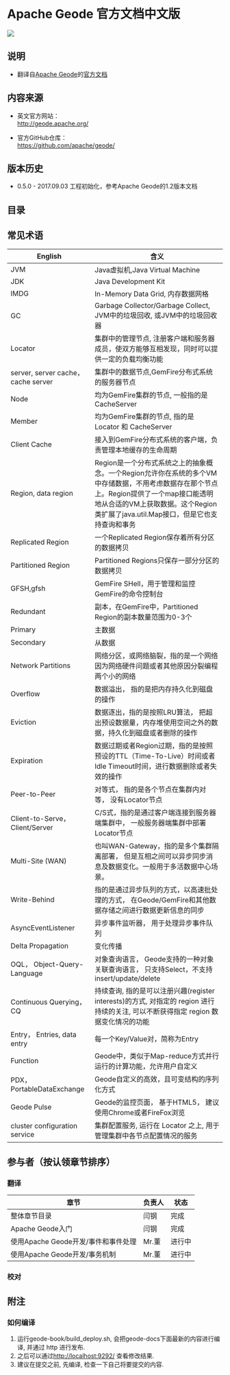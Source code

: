 # Apache Geode 官方文档中文版

[<img src="https://geode.apache.org/img/apache_geode_logo.png" align="center"/>](http://geode.apache.org)


## 说明
* 翻译自[Apache Geode](https://geode.apache.org/)的[官方文档](http://geode.apache.org/docs/guide/12/about_geode.html)

## 内容来源

* 英文官方网站：     
<http://geode.apache.org/>

* 官方GitHub仓库：   
<https://github.com/apache/geode/>

## 版本历史
* 0.5.0 - 2017.09.03 工程初始化，参考Apache Geode的1.2版本文档

## 目录
## 常见术语

| English | 含义 |
| ------- | ---- |
|JVM|Java虚拟机,Java Virtual Machine|
|JDK|Java Development Kit|
|IMDG|In-Memory Data Grid, 内存数据网格|
|GC|Garbage Collector/Garbage Collect, JVM中的垃圾回收, 或JVM中的垃圾回收器|
|Locator|集群中的管理节点, 注册客户端和服务器成员，使双方能够互相发现，同时可以提供一定的负载均衡功能|
|server, server cache，cache server|集群中的数据节点,GemFire分布式系统的服务器节点|
|Node|均为GemFire集群的节点, 一般指的是 CacheServer|
|Member|均为GemFire集群的节点, 指的是 Locator 和 CacheServer|
|Client Cache|接入到GemFire分布式系统的客户端，负责管理本地缓存的生命周期|
|Region, data region|Region是一个分布式系统之上的抽象概念。一个Region允许你在系统的多个VM中存储数据，不用考虑数据存在那个节点上。Region提供了一个map接口能透明地从合适的VM上获取数据。这个Region类扩展了java.util.Map接口，但是它也支持查询和事务|
|Replicated Region|一个Replicated Region保存着所有分区的数据拷贝||Partitioned Region|Partitioned Regions只保存一部分分区的数据拷贝|
|GFSH,gfsh|GemFire SHell，用于管理和监控GemFire的命令控制台|
|Redundant|副本，在GemFire中，Partitioned Region的副本数量范围为0-3个|
|Primary|主数据|
|Secondary|从数据|
|Network Partitions|网络分区，或网络脑裂，指的是一个网络因为网络硬件问题或者其他原因分裂编程两个小的网络|
|Overflow|数据溢出， 指的是把内存持久化到磁盘的操作|
|Eviction|数据逐出，指的是按照LRU算法， 把超出预设数据量，内存堆使用空间之外的数据，持久化到磁盘或者删除的操作|
|Expiration|数据过期或者Region过期，指的是按照预设的TTL（Time-To-Live）时间或者Idle Timeout时间，进行数据删除或者失效的操作|
|Peer-to-Peer|对等式， 指的是各个节点在集群内对等， 没有Locator节点|
|Client-to-Serve， Client/Server|C/S式，指的是通过客户端连接到服务器端集群中， 一般服务器端集群中部署Locator节点|
|Multi-Site (WAN)|也叫WAN-Gateway，指的是多个集群隔离部署， 但是互相之间可以异步同步消息及数据变化。一般用于多活数据中心场景。|
|Write-Behind|指的是通过异步队列的方式，以高速批处理的方式， 在Geode/GemFire和其他数据存储之间进行数据更新信息的同步|
|AsyncEventListener|异步事件监听器， 用于处理异步事件队列|
|Delta Propagation|变化传播|
|OQL， Object-Query-Language|对象查询语言， Geode支持的一种对象关联查询语言， 只支持Select，不支持insert/update/delete|
|Continuous Querying， CQ|持续查询, 指的是可以注册兴趣(register interests)的方式, 对指定的 region 进行持续的关注, 可以不断获得指定 region 数据变化情况的功能|
|Entry， Entries, data entry|每一个Key/Value对，简称为Entry|
|Function|Geode中，类似于Map-reduce方式并行运行的计算功能，允许用户自定义|
|PDX， PortableDataExchange|Geode自定义的高效，且可变结构的序列化方式|
|Geode Pulse|Geode的监控页面， 基于HTML5， 建议使用Chrome或者FireFox浏览|
|cluster configuration service|集群配置服务, 运行在 Locator 之上, 用于管理集群中各节点配置情况的服务|

## 参与者（按认领章节排序）

### 翻译
| 章节 | 负责人 |状态|
| ------- | ---- | ---|
| 整体章节目录 | 闫钢 |完成|
| Apache Geode入门 | 闫钢 |完成|
| 使用Apache Geode开发/事件和事件处理 | Mr.董 |进行中|
| 使用Apache Geode开发/事务机制 | Mr.董 |进行中|

### 校对

## 附注
### 如何编译
 1. 运行geode-book/build_deploy.sh, 会把geode-docs下面最新的内容进行编译, 并通过 http 进行发布.
 2. 之后可以通过[http://localhost:9292/](http://localhost:9292/) 查看修改结果. 
 3. 建议在提交之前, 先编译, 检查一下自己将要提交的内容.